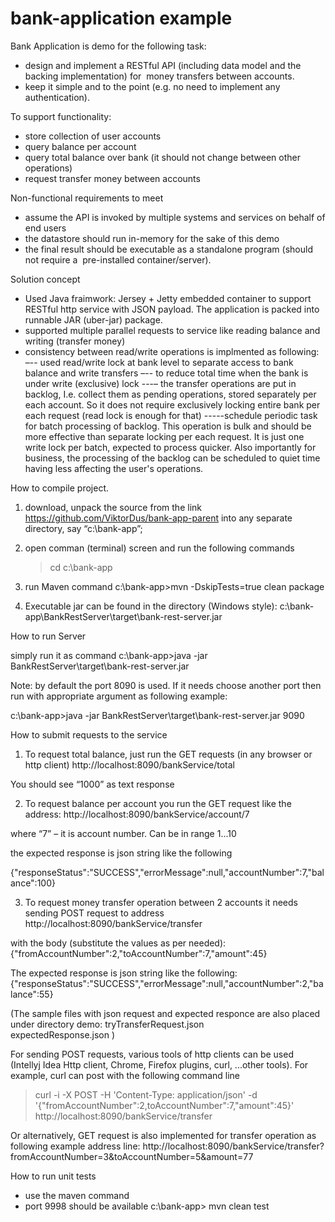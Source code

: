 # bank-application example

Bank Application is demo for the following task:
- design and implement a RESTful API (including data model and the backing implementation) for  money transfers between accounts. 
-  keep it simple and to the point (e.g. no need to implement any authentication). 


To support functionality:
-  store collection of user accounts 
 - query balance per account
 - query total balance over bank (it should not change between other operations)
 - request transfer money between accounts

Non-functional requirements to meet 

- assume the API is invoked by multiple systems and services on behalf of end users 
- the datastore should run in-memory for the sake of this demo
- the final result should be executable as a standalone program (should not require a  pre-installed container/server).  


Solution concept
- Used Java fraimwork: Jersey + Jetty embedded container to support RESTful http service with JSON payload.
  The application is packed into runnable JAR (uber-jar) package.
- supported multiple parallel requests to service like reading balance and writing (transfer money)
- consistency between read/write operations is implmented as following:
–-- used read/write lock at  bank level  to separate access  to bank balance and write transfers
–-- to reduce total time when the bank is under write (exclusive) lock 
---– the  transfer operations are put in backlog,  I.e. collect them as pending operations, stored separately per each account. So it does not require exclusively locking entire bank per each request
(read lock is enough for that)
-----schedule periodic task for batch processing of backlog. This operation is bulk and should be more effective than separate locking per each request. It is just one write lock per batch, expected to process quicker. 
      Also importantly for business, the processing of the  backlog can be scheduled to quiet time having less affecting the user's operations. 

     
How to compile project.
1. download, unpack the source from the link https://github.com/ViktorDus/bank-app-parent
    into any separate directory, say “c:\bank-app”;

2. open comman (terminal)  screen and run the following commands
   >cd  c:\bank-app
   >
3. run Maven command
    c:\bank-app>mvn -DskipTests=true clean package 

4. Executable jar can be found in the directory (Windows style):
       c:\bank-app\BankRestServer\target\bank-rest-server.jar

How to run Server

simply run it as command
c:\bank-app>java -jar BankRestServer\target\bank-rest-server.jar

Note: by default the port 8090  is used. If it needs choose another port then run with appropriate argument as following example:

c:\bank-app>java -jar BankRestServer\target\bank-rest-server.jar 9090
 

How to submit requests to the service

1. To request total balance, just run the GET  requests (in any browser or http client)
http://localhost:8090/bankService/total 

You should see “1000” as text response

2. To request balance per account  you run the GET request like the address:
http://localhost:8090/bankService/account/7 

where “7” – it is account number. Can be in range 1...10

the expected response is json string like the following

{"responseStatus":"SUCCESS","errorMessage":null,"accountNumber":7,"balance":100}


3. To request money transfer operation between 2 accounts it needs sending POST request to address http://localhost:8090/bankService/transfer
  
 with the body (substitute the values as per needed):
   {"fromAccountNumber":2,"toAccountNumber":7,"amount":45}

The expected response is json string like the following:
{"responseStatus":"SUCCESS","errorMessage":null,"accountNumber":2,"balance":55}


(The sample files with json request and expected responce are also placed under directory demo:
         tryTransferRequest.json  
         expectedResponse.json
)


For sending POST requests, various tools of http clients can be used (Intellyj Idea Http client,  Chrome, Firefox plugins, curl, ...other tools). 
For example, curl can post with the following command line

>curl -i -X POST -H 'Content-Type: application/json' -d '{"fromAccountNumber":2,toAccountNumber":7,"amount":45}' http://localhost:8090/bankService/transfer

 
Or alternatively, GET request is also implemented for transfer operation as following example address line:
http://localhost:8090/bankService/transfer?fromAccountNumber=3&toAccountNumber=5&amount=77  


How to run unit tests
 - use the maven command
 - port 9998 should be available
c:\bank-app> mvn clean test
